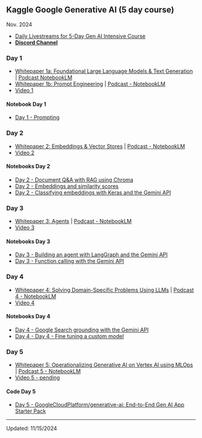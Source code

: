 ## Kaggle Google Generative AI (5 day course)
Nov. 2024

* [Daily Livestreams for 5-Day Gen AI Intensive Course](https://www.youtube.com/playlist?list=PLqFaTIg4myu-b1PlxitQdY0UYIbys-2es)
* [**Discord Channel**](https://discord.com/invite/gNrC9Xut)

### Day 1
* [Whitepaper 1a: Foundational Large Language Models & Text Generation](https://www.kaggle.com/whitepaper-foundational-llm-and-text-generation) | [Podcast NotebookLM](https://youtu.be/mQDlCZZsOyo?si=fGdVUjsE14WN2s4B)
* [Whitepaper 1b: Prompt Engineering](https://www.kaggle.com/whitepaper-prompt-engineering) | [Podcast - NotebookLM](https://youtu.be/F_hJ2Ey4BNc?si=bp4hkBvUNM3XKceH)
* [Video 1](https://youtu.be/kpRyiJUUFxY?si=-y_InM3g5SBhkZVF)

#### Notebook Day 1
* [Day 1 - Prompting](https://github.com/clizarraga-UAD7/Notebooks/blob/main/Google-GenAI/Day_1_Prompting.ipynb)

### Day 2 
* [Whitepaper 2: Embeddings & Vector Stores](https://www.kaggle.com/whitepaper-embeddings-and-vector-stores) | [Podcast - NotebookLM](https://youtu.be/1CC39K76Nqs?si=gAw1fbeWagEl8Jji)
* [Video 2](https://www.youtube.com/live/86GZC56rQCc?si=3CJAt9xO-UTA7TnI)

#### Notebooks Day 2
* [Day 2 - Document Q&A with RAG using Chroma](https://github.com/clizarraga-UAD7/Notebooks/blob/main/Google-GenAI/Day_2_Document_Q%26A_with_RAG.ipynb)
* [Day 2 - Embeddings and similarity scores](https://github.com/clizarraga-UAD7/Notebooks/blob/main/Google-GenAI/Day_2_Embeddings_and_similarity_scores.ipynb)
* [Day 2 - Classifying embeddings with Keras and the Gemini API](https://github.com/clizarraga-UAD7/Notebooks/blob/main/Google-GenAI/Day_2_Classifying_embeddings_with_Keras.ipynb)

### Day 3

* [Whitepaper 3: Agents](https://github.com/clizarraga-UAD7/Notebooks/blob/main/Google-GenAI/Papers/Newwhitepaper_Agents.pdf) | [Podcast - NotebookLM](https://youtu.be/H4gZd4BCrDQ?si=xdoaQS0sGNYdJokZ)
* [Video 3](https://www.youtube.com/live/HQUtMWoTAD4?si=luH8zRrHHVOtKsbo)
  
#### Notebooks Day 3
* [Day 3 - Building an agent with LangGraph and the Gemini API](https://github.com/clizarraga-UAD7/Notebooks/blob/main/Google-GenAI/Day_3_Building_an_agent_with_LangGraph.ipynb)
* [Day 3 - Function calling with the Gemini API](https://github.com/clizarraga-UAD7/Notebooks/blob/main/Google-GenAI/Day_3_Function_calling_with_the_Gemini_API.ipynb)

### Day 4

* [Whitepaper 4: Solving Domain-Specific Problems Using LLMs](https://www.kaggle.com/whitepaper-solving-domains-specific-problems-using-llms)  |
  [Podcast 4 - NotebookLM](https://youtu.be/b1a4ZOQ8XdI?si=uKTE8a-qDa5W9P85)
* [Video 4](https://www.youtube.com/live/odvuLMJWUSU?si=hB-rk67GuOVp2CNh)
  
#### Notebooks Day 4
* [Day 4 - Google Search grounding with the Gemini API](https://github.com/clizarraga-UAD7/Notebooks/blob/main/Google-GenAI/Day_4_Google_Search_grounding.ipynb)
* [Day 4 - Day 4 - Fine tuning a custom model](https://github.com/clizarraga-UAD7/Notebooks/blob/main/Google-GenAI/Day_4_Fine_tuning_a_custom_model.ipynb)

### Day 5
* [Whitepaper 5: Operationalizing Generative AI on Vertex AI using MLOps](https://www.kaggle.com/whitepaper-operationalizing-generative-ai-on-vertex-ai-using-mlops) | [Podcast 5 - NotebookLM](https://youtu.be/k9S6IhiUUj4?si=saIBy_5jr6WvJc3O)
* [Video 5 - pending]()
  
#### Code Day 5
* [Day 5 - GoogleCloudPlatform/generative-ai: End-to-End Gen AI App Starter Pack](https://github.com/GoogleCloudPlatform/generative-ai/tree/main/gemini/sample-apps/e2e-gen-ai-app-starter-pack)

***

Updated: 11/15/2024
